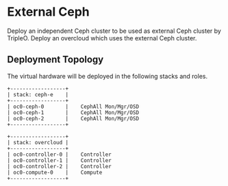 # External Ceph

Deploy an independent Ceph cluster to be used as external Ceph
cluster by TripleO. Deploy an overcloud which uses the external
Ceph cluster.

## Deployment Topology

The virtual hardware will be deployed in the following stacks and
roles.
```
+------------------+
| stack: ceph-e    |
+------------------+
| oc0-ceph-0       |    CephAll Mon/Mgr/OSD
| oc0-ceph-1       |    CephAll Mon/Mgr/OSD
| oc0-ceph-2       |    CephAll Mon/Mgr/OSD
+------------------+

+------------------+
| stack: overcloud |
+------------------+
| oc0-controller-0 |    Controller
| oc0-controller-1 |    Controller
| oc0-controller-2 |    Controller
| oc0-compute-0    |    Compute
+------------------+
```
